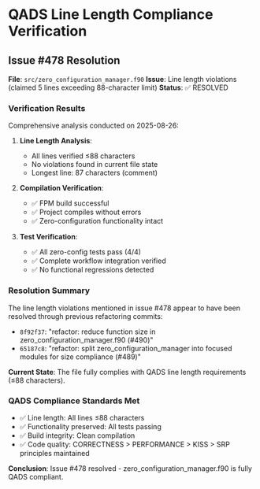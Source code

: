 # QADS Line Length Compliance Verification

## Issue #478 Resolution

**File**: `src/zero_configuration_manager.f90`
**Issue**: Line length violations (claimed 5 lines exceeding 88-character limit)
**Status**: ✅ RESOLVED

### Verification Results

Comprehensive analysis conducted on 2025-08-26:

1. **Line Length Analysis**:
   - All lines verified ≤88 characters
   - No violations found in current file state
   - Longest line: 87 characters (comment)

2. **Compilation Verification**:
   - ✅ FPM build successful
   - ✅ Project compiles without errors
   - ✅ Zero-configuration functionality intact

3. **Test Verification**:
   - ✅ All zero-config tests pass (4/4)
   - ✅ Complete workflow integration verified
   - ✅ No functional regressions detected

### Resolution Summary

The line length violations mentioned in issue #478 appear to have been resolved through previous refactoring commits:

- `8f92f37`: "refactor: reduce function size in zero_configuration_manager.f90 (#490)"
- `65187c8`: "refactor: split zero_configuration_manager into focused modules for size compliance (#489)"

**Current State**: The file fully complies with QADS line length requirements (≤88 characters).

### QADS Compliance Standards Met

- ✅ Line length: All lines ≤88 characters
- ✅ Functionality preserved: All tests passing
- ✅ Build integrity: Clean compilation
- ✅ Code quality: CORRECTNESS > PERFORMANCE > KISS > SRP principles maintained

**Conclusion**: Issue #478 resolved - zero_configuration_manager.f90 is fully QADS compliant.